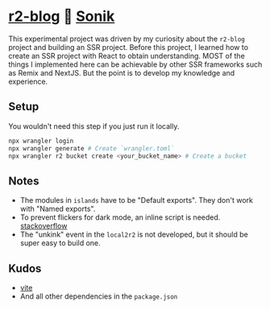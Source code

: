 # [r2-blog](https://github.com/yusukebe/r2-blog) :handshake: [Sonik](https://github.com/sonikjs/sonik)

This experimental project was driven by my curiosity about the `r2-blog` project and building an SSR project. Before this project, I learned how to create an SSR project with React to obtain understanding. MOST of the things I implemented here can be achievable by other SSR frameworks such as Remix and NextJS. But the point is to develop my knowledge and experience.

## Setup

You wouldn't need this step if you just run it locally.

```sh
npx wrangler login
npx wrangler generate # Create `wrangler.toml`
npx wrangler r2 bucket create <your_bucket_name> # Create a bucket
```

## Notes

- The modules in `islands` have to be "Default exports". They don't work with "Named exports".
- To prevent flickers for dark mode, an inline script is needed. [stackoverflow](https://stackoverflow.com/questions/63033412/dark-mode-flickers-a-white-background-for-a-millisecond-on-reload)
- The "unkink" event in the `local2r2` is not developed, but it should be super easy to build one.

## Kudos

- [vite](https://vitejs.dev)
- And all other dependencies in the `package.json`
